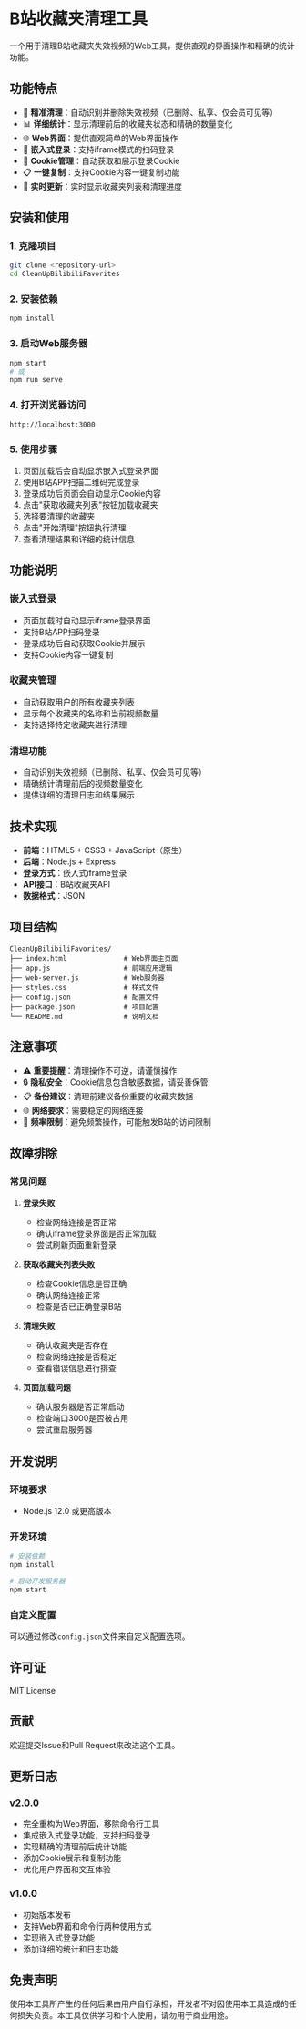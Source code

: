 # B站收藏夹清理工具

一个用于清理B站收藏夹失效视频的Web工具，提供直观的界面操作和精确的统计功能。

## 功能特点

- 🎯 **精准清理**：自动识别并删除失效视频（已删除、私享、仅会员可见等）
- 📊 **详细统计**：显示清理前后的收藏夹状态和精确的数量变化
- 🌐 **Web界面**：提供直观简单的Web界面操作
- 📱 **嵌入式登录**：支持iframe模式的扫码登录
- 🍪 **Cookie管理**：自动获取和展示登录Cookie
- 📋 **一键复制**：支持Cookie内容一键复制功能
- 🔄 **实时更新**：实时显示收藏夹列表和清理进度

## 安装和使用

### 1. 克隆项目
```bash
git clone <repository-url>
cd CleanUpBilibiliFavorites
```

### 2. 安装依赖
```bash
npm install
```

### 3. 启动Web服务器
```bash
npm start
# 或
npm run serve
```

### 4. 打开浏览器访问
```
http://localhost:3000
```

### 5. 使用步骤
1. 页面加载后会自动显示嵌入式登录界面
2. 使用B站APP扫描二维码完成登录
3. 登录成功后页面会自动显示Cookie内容
4. 点击"获取收藏夹列表"按钮加载收藏夹
5. 选择要清理的收藏夹
6. 点击"开始清理"按钮执行清理
7. 查看清理结果和详细的统计信息

## 功能说明

### 嵌入式登录
- 页面加载时自动显示iframe登录界面
- 支持B站APP扫码登录
- 登录成功后自动获取Cookie并展示
- 支持Cookie内容一键复制

### 收藏夹管理
- 自动获取用户的所有收藏夹列表
- 显示每个收藏夹的名称和当前视频数量
- 支持选择特定收藏夹进行清理

### 清理功能
- 自动识别失效视频（已删除、私享、仅会员可见等）
- 精确统计清理前后的视频数量变化
- 提供详细的清理日志和结果展示

## 技术实现

- **前端**：HTML5 + CSS3 + JavaScript（原生）
- **后端**：Node.js + Express
- **登录方式**：嵌入式iframe登录
- **API接口**：B站收藏夹API
- **数据格式**：JSON

## 项目结构
```
CleanUpBilibiliFavorites/
├── index.html              # Web界面主页面
├── app.js                  # 前端应用逻辑
├── web-server.js           # Web服务器
├── styles.css              # 样式文件
├── config.json             # 配置文件
├── package.json            # 项目配置
└── README.md               # 说明文档
```

## 注意事项

- ⚠️ **重要提醒**：清理操作不可逆，请谨慎操作
- 🔒 **隐私安全**：Cookie信息包含敏感数据，请妥善保管
- 📋 **备份建议**：清理前建议备份重要的收藏夹数据
- 🌐 **网络要求**：需要稳定的网络连接
- 🔢 **频率限制**：避免频繁操作，可能触发B站的访问限制

## 故障排除

### 常见问题

1. **登录失败**
   - 检查网络连接是否正常
   - 确认iframe登录界面是否正常加载
   - 尝试刷新页面重新登录

2. **获取收藏夹列表失败**
   - 检查Cookie信息是否正确
   - 确认网络连接正常
   - 检查是否已正确登录B站

3. **清理失败**
   - 确认收藏夹是否存在
   - 检查网络连接是否稳定
   - 查看错误信息进行排查

4. **页面加载问题**
   - 确认服务器是否正常启动
   - 检查端口3000是否被占用
   - 尝试重启服务器

## 开发说明

### 环境要求
- Node.js 12.0 或更高版本

### 开发环境
```bash
# 安装依赖
npm install

# 启动开发服务器
npm start
```

### 自定义配置
可以通过修改`config.json`文件来自定义配置选项。

## 许可证

MIT License

## 贡献

欢迎提交Issue和Pull Request来改进这个工具。

## 更新日志

### v2.0.0
- 完全重构为Web界面，移除命令行工具
- 集成嵌入式登录功能，支持扫码登录
- 实现精确的清理前后统计功能
- 添加Cookie展示和复制功能
- 优化用户界面和交互体验

### v1.0.0
- 初始版本发布
- 支持Web界面和命令行两种使用方式
- 实现嵌入式登录功能
- 添加详细的统计和日志功能

## 免责声明

使用本工具所产生的任何后果由用户自行承担，开发者不对因使用本工具造成的任何损失负责。本工具仅供学习和个人使用，请勿用于商业用途。

